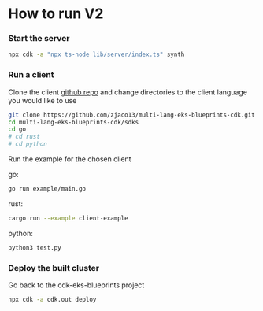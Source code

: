 # How to run V2

### Start the server
```bash
npx cdk -a "npx ts-node lib/server/index.ts" synth
```

### Run a client
Clone the client [github repo](https://github.com/zjaco13/multi-lang-eks-blueprints-cdk) and change directories to the client language you would like to use
```bash
git clone https://github.com/zjaco13/multi-lang-eks-blueprints-cdk.git
cd multi-lang-eks-blueprints-cdk/sdks
cd go
# cd rust
# cd python
```

Run the example for the chosen client

go:
```bash
go run example/main.go
```

rust:
```bash
cargo run --example client-example
```

python:
```bash
python3 test.py
```

### Deploy the built cluster
Go back to the cdk-eks-blueprints project

```bash
npx cdk -a cdk.out deploy
```
